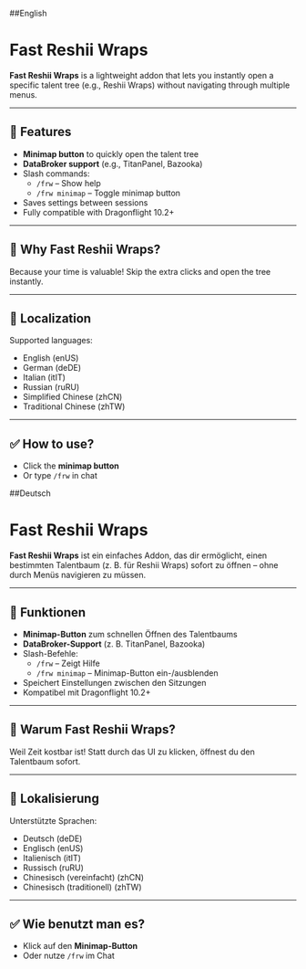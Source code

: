 ##English
# Fast Reshii Wraps

**Fast Reshii Wraps** is a lightweight addon that lets you instantly open a specific talent tree (e.g., Reshii Wraps) without navigating through multiple menus.

---

## 🔹 Features
- **Minimap button** to quickly open the talent tree
- **DataBroker support** (e.g., TitanPanel, Bazooka)
- Slash commands:
    - `/frw` – Show help
    - `/frw minimap` – Toggle minimap button
- Saves settings between sessions
- Fully compatible with Dragonflight 10.2+

---

## 🔹 Why Fast Reshii Wraps?
Because your time is valuable! Skip the extra clicks and open the tree instantly.

---

## 🔹 Localization
Supported languages:
- English (enUS)
- German (deDE)
- Italian (itIT)
- Russian (ruRU)
- Simplified Chinese (zhCN)
- Traditional Chinese (zhTW)

---

## ✅ How to use?
- Click the **minimap button**
- Or type `/frw` in chat

##Deutsch
# Fast Reshii Wraps

**Fast Reshii Wraps** ist ein einfaches Addon, das dir ermöglicht, einen bestimmten Talentbaum (z. B. für Reshii Wraps) sofort zu öffnen – ohne durch Menüs navigieren zu müssen.

---

## 🔹 Funktionen
- **Minimap-Button** zum schnellen Öffnen des Talentbaums
- **DataBroker-Support** (z. B. TitanPanel, Bazooka)
- Slash-Befehle:
    - `/frw` – Zeigt Hilfe
    - `/frw minimap` – Minimap-Button ein-/ausblenden
- Speichert Einstellungen zwischen den Sitzungen
- Kompatibel mit Dragonflight 10.2+

---

## 🔹 Warum Fast Reshii Wraps?
Weil Zeit kostbar ist! Statt durch das UI zu klicken, öffnest du den Talentbaum sofort.

---

## 🔹 Lokalisierung
Unterstützte Sprachen:
- Deutsch (deDE)
- Englisch (enUS)
- Italienisch (itIT)
- Russisch (ruRU)
- Chinesisch (vereinfacht) (zhCN)
- Chinesisch (traditionell) (zhTW)

---

## ✅ Wie benutzt man es?
- Klick auf den **Minimap-Button**
- Oder nutze `/frw` im Chat
